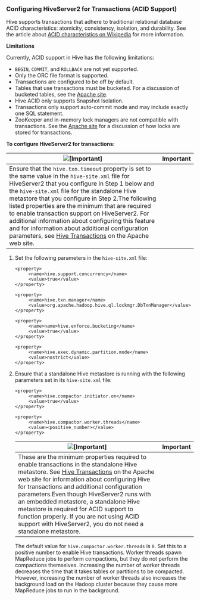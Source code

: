### Configuring HiveServer2 for Transactions (ACID Support)

Hive supports transactions that adhere to traditional relational database ACID characteristics: atomicity, consistency, isolation, and durability. See the article about [ACID characteristics on Wikipedia](https://en.wikipedia.org/wiki/ACID) for more information.

**Limitations**

Currently, ACID support in Hive has the following limitations:

- `BEGIN`, `COMMIT`, and `ROLLBACK` are not yet supported.
- Only the ORC file format is supported.
- Transactions are configured to be off by default.
- Tables that use transactions must be bucketed. For a discussion of bucketed tables, see the [Apache site](https://cwiki.apache.org/confluence/display/Hive/LanguageManual+DDL+BucketedTables).
- Hive ACID only supports Snapshot Isolation.
- Transactions only support auto-commit mode and may include exactly one SQL statement.
- ZooKeeper and in-memory lock managers are not compatible with transactions. See the [Apache site](https://cwiki.apache.org/confluence/display/Hive/Hive+Transactions#HiveTransactions-BasicDesign) for a discussion of how locks are stored for transactions.

**To configure HiveServer2 for transactions:**

| ![[Important]](https://docs.hortonworks.com/HDPDocuments/HDP2/HDP-2.6.5/bk_data-access/common/images/admon/important.png) | Important |
| ------------------------------------------------------------ | --------- |
| Ensure that the `hive.txn.timeout` property is set to the same value in the `hive-site.xml` file for HiveServer2 that you configure in Step 1 below and the `hive-site.xml` file for the standalone Hive metastore that you configure in Step 2.The following listed properties are the minimum that are required to enable transaction support on HiveServer2. For additional information about configuring this feature and for information about additional configuration parameters, see [Hive Transactions](https://cwiki.apache.org/confluence/display/Hive/Hive+Transactions#HiveTransactions-Configuration) on the Apache web site. |           |

1. Set the following parameters in the `hive-site.xml` file:

   ```
   <property>
        <name>hive.support.concurrency</name>
        <value>true</value>
   </property>
   
   <property>
        <name>hive.txn.manager</name>
        <value>org.apache.hadoop.hive.ql.lockmgr.DbTxnManager</value>
   </property>
   
   <property>
        <name>name>hive.enforce.bucketing</name>
        <value>true</value>
   </property>
   
   <property>
        <name>hive.exec.dynamic.partition.mode</name>
        <value>nostrict</value>
   </property>
   ```

2. Ensure that a standalone Hive metastore is running with the following parameters set in its `hive-site.xml` file:

   ```
   <property>
        <name>hive.compactor.initiator.on</name>
        <value>true</value>
   </property>
   
   <property>
        <name>hive.compactor.worker.threads</name>
        <value><positive_number></value>
   </property>
   ```

   | ![[Important]](https://docs.hortonworks.com/HDPDocuments/HDP2/HDP-2.6.5/bk_data-access/common/images/admon/important.png) | Important |
   | ------------------------------------------------------------ | --------- |
   | These are the minimum properties required to enable transactions in the standalone Hive metastore. See [Hive Transactions](https://cwiki.apache.org/confluence/display/Hive/Hive+Transactions#HiveTransactions-Configuration) on the Apache web site for information about configuring Hive for transactions and additional configuration parameters.Even though HiveServer2 runs with an embedded metastore, a standalone Hive metastore is required for ACID support to function properly. If you are not using ACID support with HiveServer2, you do not need a standalone metastore. |           |

   The default value for `hive.compactor.worker.threads` is `0`. Set this to a positive number to enable Hive transactions. Worker threads spawn MapReduce jobs to perform compactions, but they do not perform the compactions themselves. Increasing the number of worker threads decreases the time that it takes tables or partitions to be compacted. However, increasing the number of worker threads also increases the background load on the Hadoop cluster because they cause more MapReduce jobs to run in the background.